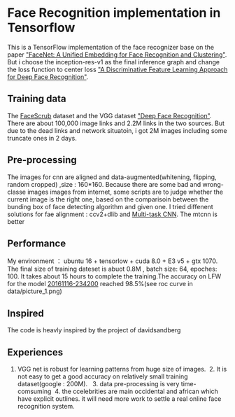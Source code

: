 # Face Recognition implementation in Tensorflow
This is a TensorFlow implementation of the face recognizer base on the paper
["FaceNet: A Unified Embedding for Face Recognition and Clustering"](http://arxiv.org/abs/1503.03832). But i choose the inception-res-v1 as the final inference graph and change the loss function to center loss ["A Discriminative Feature Learning Approach for Deep Face Recognition"](http://ydwen.github.io/papers/WenECCV16.pdf).


## Training data
The [FaceScrub](http://vintage.winklerbros.net/facescrub.html) dataset and the VGG dataset ["Deep Face Recognition"](http://www.robots.ox.ac.uk/~vgg/publications/2015/Parkhi15/parkhi15.pdf). There are about 100,000 image links and 2.2M links in the two sources. But due to the dead links and network situatoin, i got 2M images including some truncate ones in 2 days.

## Pre-processing
The images for cnn are aligned and data-augmented(whitening, flipping, random cropped) ,size : 160*160. Because there are some bad and wrong-classe images images from internet, some scripts are to judge whether the current image is the right one, based on the comparisoin between the bunding box of face detecting algorithm and given one. I tried diffenent solutions for fae alignment : ccv2+dlib and [Multi-task CNN](https://kpzhang93.github.io/MTCNN_face_detection_alignment/index.html). The mtcnn is better

## Performance
My environment ： ubuntu 16 + tensorlow + cuda 8.0 + E3 v5 + gtx 1070. The final size of training dateset is abuot 0.8M , batch size: 64, epoches: 100. It takes about 15 hours to complete the training.The accuracy on LFW for the model [20161116-234200](https://drive.google.com/file/d/0B5MzpY9kBtDVSTgxX25ZQzNTMGc/view?usp=sharing) reached 98.5%(see roc curve in data/picture_1.png) 

## Inspired
The code is heavly inspired by the project of davidsandberg

## Experiences 
1. VGG net is robust for learning patterns from huge size of images.  2. It is not easy to get a good accuracy on relatively small training dataset(google : 200M).   3. data pre-processing is very time-comsuming  4. the ccelebrities are main occidental and african which have explicit outlines. it will need more work to settle a real online face recognition system.
